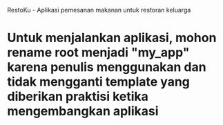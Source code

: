 RestoKu - Aplikasi pemesanan makanan untuk restoran keluarga

# Untuk menjalankan aplikasi, mohon rename root menjadi "my_app" karena penulis menggunakan dan tidak mengganti template yang diberikan praktisi ketika mengembangkan aplikasi
